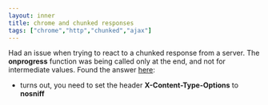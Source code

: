 ```yaml
---
layout: inner
title: chrome and chunked responses
tags: ["chrome","http","chunked","ajax"]
---
```

Had an issue when trying to react to a chunked response from a server. The <b>onprogress</b>
function was being called only at the end, and not for intermediate values. Found the answer [here](http://stackoverflow.com/questions/26164705/chrome-not-handling-chunked-responses-like-firefox-safari):

* turns out, you need to set the header <b>X-Content-Type-Options</b> to <b>nosniff</b>
